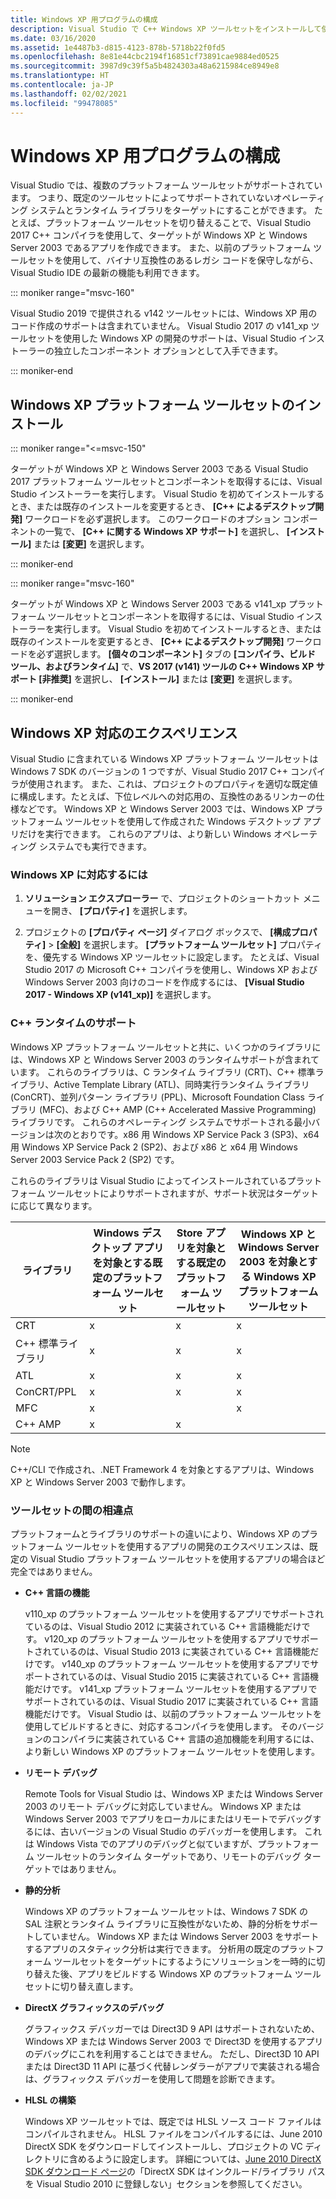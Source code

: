 ```yaml
---
title: Windows XP 用プログラムの構成
description: Visual Studio で C++ Windows XP ツールセットをインストールして使用する方法について説明します。
ms.date: 03/16/2020
ms.assetid: 1e4487b3-d815-4123-878b-5718b22f0fd5
ms.openlocfilehash: 8e81e44cbc2194f16851cf73891cae9884ed0525
ms.sourcegitcommit: 3987d9c39f5a5b4824303a48a6215984ce8949e8
ms.translationtype: HT
ms.contentlocale: ja-JP
ms.lasthandoff: 02/02/2021
ms.locfileid: "99478085"
---
```

# <a name="configuring-programs-for-windows-xp"></a>Windows XP 用プログラムの構成

Visual Studio では、複数のプラットフォーム ツールセットがサポートされています。 つまり、既定のツールセットによってサポートされていないオペレーティング システムとランタイム ライブラリをターゲットにすることができます。 たとえば、プラットフォーム ツールセットを切り替えることで、Visual Studio 2017 C++ コンパイラを使用して、ターゲットが Windows XP と Windows Server 2003 であるアプリを作成できます。 また、以前のプラットフォーム ツールセットを使用して、バイナリ互換性のあるレガシ コードを保守しながら、Visual Studio IDE の最新の機能も利用できます。

::: moniker range="msvc-160"

Visual Studio 2019 で提供される v142 ツールセットには、Windows XP 用のコード作成のサポートは含まれていません。 Visual Studio 2017 の v141_xp ツールセットを使用した Windows XP の開発のサポートは、Visual Studio インストーラーの独立したコンポーネント オプションとして入手できます。

::: moniker-end

## <a name="install-the-windows-xp-platform-toolset"></a>Windows XP プラットフォーム ツールセットのインストール

::: moniker range="<=msvc-150"

ターゲットが Windows XP と Windows Server 2003 である Visual Studio 2017 プラットフォーム ツールセットとコンポーネントを取得するには、Visual Studio インストーラーを実行します。 Visual Studio を初めてインストールするとき、または既存のインストールを変更するとき、 **[C++ によるデスクトップ開発]** ワークロードを必ず選択します。 このワークロードのオプション コンポーネントの一覧で、 **[C++ に関する Windows XP サポート]** を選択し、 **[インストール]** または **[変更]** を選択します。

::: moniker-end

::: moniker range="msvc-160"

ターゲットが Windows XP と Windows Server 2003 である v141_xp プラットフォーム ツールセットとコンポーネントを取得するには、Visual Studio インストーラーを実行します。 Visual Studio を初めてインストールするとき、または既存のインストールを変更するとき、 **[C++ によるデスクトップ開発]** ワークロードを必ず選択します。 **[個々のコンポーネント]** タブの **[コンパイラ、ビルド ツール、およびランタイム]** で、**VS 2017 (v141) ツールの C++ Windows XP サポート \[非推奨]** を選択し、 **[インストール]** または **[変更]** を選択します。

::: moniker-end

## <a name="windows-xp-targeting-experience"></a>Windows XP 対応のエクスペリエンス

Visual Studio に含まれている Windows XP プラットフォーム ツールセットは Windows 7 SDK のバージョンの 1 つですが、Visual Studio 2017 C++ コンパイラが使用されます。 また、これは、プロジェクトのプロパティを適切な既定値に構成します。たとえば、下位レベルへの対応用の、互換性のあるリンカーの仕様などです。 Windows XP と Windows Server 2003 では、Windows XP プラットフォーム ツールセットを使用して作成された Windows デスクトップ アプリだけを実行できます。 これらのアプリは、より新しい Windows オペレーティング システムでも実行できます。

### <a name="to-target-windows-xp"></a>Windows XP に対応するには

1. **ソリューション エクスプローラー** で、プロジェクトのショートカット メニューを開き、 **[プロパティ]** を選択します。

1. プロジェクトの **[プロパティ ページ]** ダイアログ ボックスで、 **[構成プロパティ]**  >  **[全般]** を選択します。 **[プラットフォーム ツールセット]** プロパティを、優先する Windows XP ツールセットに設定します。 たとえば、Visual Studio 2017 の Microsoft C++ コンパイラを使用し、Windows XP および Windows Server 2003 向けのコードを作成するには、 **[Visual Studio 2017 - Windows XP (v141_xp)]** を選択します。

### <a name="c-runtime-support"></a>C++ ランタイムのサポート

Windows XP プラットフォーム ツールセットと共に、いくつかのライブラリには、Windows XP と Windows Server 2003 のランタイムサポートが含まれています。 これらのライブラリは、C ランタイム ライブラリ (CRT)、C++ 標準ライブラリ、Active Template Library (ATL)、同時実行ランタイム ライブラリ (ConCRT)、並列パターン ライブラリ (PPL)、Microsoft Foundation Class ライブラリ (MFC)、および C++ AMP (C++ Accelerated Massive Programming) ライブラリです。 これらのオペレーティング システムでサポートされる最小バージョンは次のとおりです。x86 用 Windows XP Service Pack 3 (SP3)、x64 用 Windows XP Service Pack 2 (SP2)、および x86 と x64 用 Windows Server 2003 Service Pack 2 (SP2) です。

これらのライブラリは Visual Studio によってインストールされているプラットフォーム ツールセットによりサポートされますが、サポート状況はターゲットに応じて異なります。

|ライブラリ|Windows デスクトップ アプリを対象とする既定のプラットフォーム ツールセット|Store アプリを対象とする既定のプラットフォーム ツールセット|Windows XP と Windows Server 2003 を対象とする Windows XP プラットフォーム ツールセット|
|---|---|---|---|
|CRT|x|x|x|
|C++ 標準ライブラリ|x|x|x|
|ATL|x|x|x|
|ConCRT/PPL|x|x|x|
|MFC|x||x|
|C++ AMP|x|x||

> [!NOTE]
> C++/CLI で作成され、.NET Framework 4 を対象とするアプリは、Windows XP と Windows Server 2003 で動作します。

### <a name="differences-between-the-toolsets"></a>ツールセットの間の相違点

プラットフォームとライブラリのサポートの違いにより、Windows XP のプラットフォーム ツールセットを使用するアプリの開発のエクスペリエンスは、既定の Visual Studio プラットフォーム ツールセットを使用するアプリの場合ほど完全ではありません。

- **C++ 言語の機能**

   v110\_xp のプラットフォーム ツールセットを使用するアプリでサポートされているのは、Visual Studio 2012 に実装されている C++ 言語機能だけです。 v120\_xp のプラットフォーム ツールセットを使用するアプリでサポートされているのは、Visual Studio 2013 に実装されている C++ 言語機能だけです。 v140\_xp のプラットフォーム ツールセットを使用するアプリでサポートされているのは、Visual Studio 2015 に実装されている C++ 言語機能だけです。 v141\_xp プラットフォーム ツールセットを使用するアプリでサポートされているのは、Visual Studio 2017 に実装されている C++ 言語機能だけです。 Visual Studio は、以前のプラットフォーム ツールセットを使用してビルドするときに、対応するコンパイラを使用します。 そのバージョンのコンパイラに実装されている C++ 言語の追加機能を利用するには、より新しい Windows XP のプラットフォーム ツールセットを使用します。

- **リモート デバッグ**

   Remote Tools for Visual Studio は、Windows XP または Windows Server 2003 のリモート デバッグに対応していません。 Windows XP または Windows Server 2003 でアプリをローカルにまたはリモートでデバッグするには、古いバージョンの Visual Studio のデバッガーを使用します。 これは Windows Vista でのアプリのデバッグと似ていますが、プラットフォーム ツールセットのランタイム ターゲットであり、リモートのデバッグ ターゲットではありません。

- **静的分析**

   Windows XP のプラットフォーム ツールセットは、Windows 7 SDK の SAL 注釈とランタイム ライブラリに互換性がないため、静的分析をサポートしていません。 Windows XP または Windows Server 2003 をサポートするアプリのスタティック分析は実行できます。 分析用の既定のプラットフォーム ツールセットをターゲットにするようにソリューションを一時的に切り替えた後、アプリをビルドする Windows XP のプラットフォーム ツールセットに切り替え直します。

- **DirectX グラフィックスのデバッグ**

   グラフィックス デバッガーでは Direct3D 9 API はサポートされないため、Windows XP または Windows Server 2003 で Direct3D を使用するアプリのデバッグにこれを利用することはできません。 ただし、Direct3D 10 API または Direct3D 11 API に基づく代替レンダラーがアプリで実装される場合は、グラフィックス デバッガーを使用して問題を診断できます。

- **HLSL の構築**

   Windows XP ツールセットでは、既定では HLSL ソース コード ファイルはコンパイルされません。 HLSL ファイルをコンパイルするには、June 2010 DirectX SDK をダウンロードしてインストールし、プロジェクトの VC ディレクトリに含めるように設定します。 詳細については、[June 2010 DirectX SDK ダウンロード ページ](https://download.cnet.com/DirectX-Software-Development-Kit-June-2010/3000-2069_4-75453831.html)の「DirectX SDK はインクルード/ライブラリ パスを Visual Studio 2010 に登録しない」セクションを参照してください。
